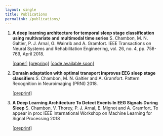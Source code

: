 ```yaml
---
layout: single
title: Publications
permalink: /publications/
---
```


1. **A deep learning architecture for temporal sleep stage classification using multivariate and multimodal time series** S. Chambon, M. N. Galtier, P. J. Arnal, G. Wainrib and A. Gramfort. IEEE Transactions on Neural Systems and Rehabilitation Engineering, vol. 26, no. 4, pp. 758-769, April 2018.

	[[paper]](http://ieeexplore.ieee.org/document/8307462/) [[prepring]](https://arxiv.org/abs/1707.03321) [[code available soon]]()

2. **Domain adaptation with optimal transport improves EEG sleep stage classifiers** S. Chambon, M. N. Galtier and A. Gramfort. Pattern Recognition in Neuroimaging (PRNI) 2018.

	[[preprint]](https://hal.archives-ouvertes.fr/hal-01814190)

3. **A Deep Learning Architecture To Detect Events In EEG Signals During Sleep** S. Chambon, V. Thorey, P. J. Arnal, E. Mignot and A. Gramfort. To appear in proc IEEE International Workshop on Machine Learning for Signal Processing 2018

	[[preprint]](https://arxiv.org/abs/1807.05981)
